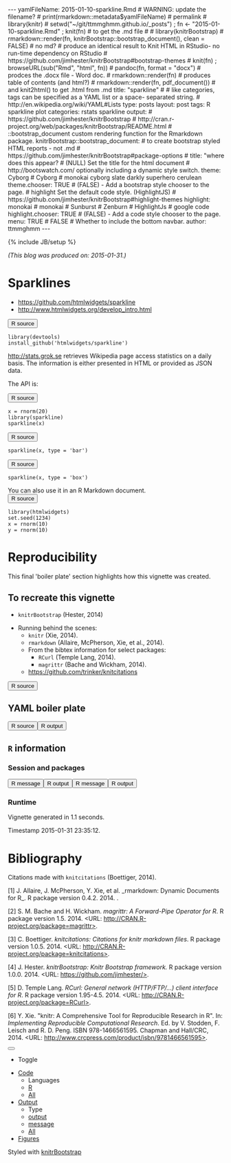 <div id="wrap"><div class="container"><div class="row row-offcanvas row-offcanvas-right"><div class="contents col-xs-12 col-md-10">---
yamlFileName: 2015-01-10-sparkline.Rmd # WARNING: update the filename?
# print(rmarkdown::metadata$yamlFileName) # permalink
# library(knitr)
# setwd("~/git/ttmmghmm.github.io/_posts") ; fn <- "2015-01-10-sparkline.Rmd" ; knit(fn)  # to get the .md file 
#
# library(knitrBootstrap)
# rmarkdown::render(fn, knitrBootstrap::bootstrap_document(), clean = FALSE) # no md?
# produce an identical result to Knit HTML in RStudio- no run-time dependency on RStudio
# https://github.com/jimhester/knitrBootstrap#bootstrap-themes
#   knit(fn) ; browseURL(sub("Rmd", "html", fn))
# pandoc(fn, format = "docx") # prodces the .docx file - Word doc.
# rmarkdown::render(fn) # produces table of contents (and html?)
# rmarkdown::render(fn, pdf_document()) # and knit2html() to get .html from .md
title: "sparkline"
#
# like categories, tags can be specified as a YAML list or a space- separated string.
# http://en.wikipedia.org/wiki/YAML#Lists
type: posts
layout: post
tags: R sparkline plot
categories: rstats sparkline
output:
  # https://github.com/jimhester/knitrBootstrap
  # http://cran.r-project.org/web/packages/knitrBootstrap/README.html
  # ::bootstrap_document custom rendering function for the Rmarkdown package.
  knitrBootstrap::bootstrap_document: #  to create bootstrap styled HTML reports - not .md
    # https://github.com/jimhester/knitrBootstrap#package-options
    # title: "where does this appear? # (NULL) Set the title for the html document
    # http://bootswatch.com/ optionally including a dynamic style switch.
    theme: Cyborg # Cyborg # monokai cyborg slate darkly superhero cerulean 
    theme.chooser: TRUE # (FALSE) - Add a bootstrap style chooser to the page.
    # highlight Set the default code style. (HighlightJS)
    # https://github.com/jimhester/knitrBootstrap#highlight-themes
    highlight: monokai # monokai # Sunburst # Zenburn # HighlightJs # google code 
    highlight.chooser: TRUE # (FALSE) - Add a code style chooser to the page.
    menu: TRUE # FALSE # Whether to include the bottom navbar.
author: ttmmghmm
---

<!--
# Change the default global options
<https://github.com/jimhester/knitrBootstrap#chunk-options>
-->


<!-- setup vignette boiler plate
NB: Do not add yaml code here, put it at the start of the top level Rmd -->
{% include JB/setup %}

*(This blog was produced on: 2015-01-31.)*  




<!-- NB: Do not add yaml code here, put it at the start of the top level Rmd -->






# Sparklines
* https://github.com/htmlwidgets/sparkline
* http://www.htmlwidgets.org/develop_intro.html

<div class="row"><button class="source R toggle btn btn-xs btn-primary"><span class="glyphicon glyphicon-chevron-down"></span> R source</button><pre style=""><code class="source r">library(devtools)
install_github('htmlwidgets/sparkline')</code></pre></div>

http://stats.grok.se retrieves Wikipedia page access statistics on a daily basis. 
The information is either presented in HTML or provided as JSON data.

The API is:
<div class="row"><button class="source R toggle btn btn-xs btn-primary"><span class="glyphicon glyphicon-chevron-down"></span> R source</button><pre style=""><code class="source r">x = rnorm(20)
library(sparkline)
sparkline(x)</code></pre><!--html_preserve--><span id="htmlwidget-9264" class="sparkline"></span>
<script type="application/json" data-for="htmlwidget-9264">{ "x": {
 "values": [ 0.1340882201520312, -0.4906858966909428, -0.4405478723532271, 0.4595894410058536, -0.6937202469374755, -1.448204910386472, 0.5747557209007284, -1.023655722963879, -0.01513830036418168, -0.9359486011683936, 1.102297546200263, -0.4755930788690574, -0.7094400375125062, -0.5012580605947614, -1.629093469078704, -1.167619262094186, -2.180039648948674, -1.340993192100028, -0.2942938587637133, -0.4658975404061103 ],
"options": {
 "height":                20,
"width":                60 
},
"width":                60,
"height":                20 
},"evals": [  ] }</script><!--/html_preserve--><button class="source R toggle btn btn-xs btn-primary"><span class="glyphicon glyphicon-chevron-down"></span> R source</button><pre style=""><code class="source r">sparkline(x, type = 'bar')</code></pre><!--html_preserve--><span id="htmlwidget-4719" class="sparkline"></span>
<script type="application/json" data-for="htmlwidget-4719">{ "x": {
 "values": [ 0.1340882201520312, -0.4906858966909428, -0.4405478723532271, 0.4595894410058536, -0.6937202469374755, -1.448204910386472, 0.5747557209007284, -1.023655722963879, -0.01513830036418168, -0.9359486011683936, 1.102297546200263, -0.4755930788690574, -0.7094400375125062, -0.5012580605947614, -1.629093469078704, -1.167619262094186, -2.180039648948674, -1.340993192100028, -0.2942938587637133, -0.4658975404061103 ],
"options": {
 "type": "bar",
"height":                20,
"width":                60 
},
"width":                60,
"height":                20 
},"evals": [  ] }</script><!--/html_preserve--><button class="source R toggle btn btn-xs btn-primary"><span class="glyphicon glyphicon-chevron-down"></span> R source</button><pre style=""><code class="source r">sparkline(x, type = 'box')</code></pre><!--html_preserve--><span id="htmlwidget-1427" class="sparkline"></span>
<script type="application/json" data-for="htmlwidget-1427">{ "x": {
 "values": [ 0.1340882201520312, -0.4906858966909428, -0.4405478723532271, 0.4595894410058536, -0.6937202469374755, -1.448204910386472, 0.5747557209007284, -1.023655722963879, -0.01513830036418168, -0.9359486011683936, 1.102297546200263, -0.4755930788690574, -0.7094400375125062, -0.5012580605947614, -1.629093469078704, -1.167619262094186, -2.180039648948674, -1.340993192100028, -0.2942938587637133, -0.4658975404061103 ],
"options": {
 "type": "box",
"height":                20,
"width":                60 
},
"width":                60,
"height":                20 
},"evals": [  ] }</script><!--/html_preserve--></div>
You can also use it in an R Markdown document.


<div class="row"><button class="source R toggle btn btn-xs btn-primary"><span class="glyphicon glyphicon-chevron-down"></span> R source</button><pre style=""><code class="source r">library(htmlwidgets)
set.seed(1234)
x = rnorm(10)
y = rnorm(10)</code></pre></div>





<!-- *** reproducibility *** 
NB: Do not add yaml code here, put it at the start of the top level Rmd 
-->

# Reproducibility
This final 'boiler plate' section highlights how this vignette was created.

## To recreate this vignette

<!-- Additional semantic markup can be added to the citations themselves, such as the reason for the citation. -->

* `knitrBootstrap` (Hester, 2014)
<!--  -->
* Running behind the scenes:  
    * `knitr` (Xie, 2014).
    * `rmarkdown` (Allaire, McPherson, Xie, et al., 2014).
    * From the bibtex information for select packages:
        * `RCurl` (Temple Lang, 2014).
        * `magrittr` (Bache and Wickham, 2014).
    * <https://github.com/trinker/knitcitations>


<div class="row"><button class="source R toggle btn btn-xs btn-primary"><span class="glyphicon glyphicon-chevron-up"></span> R source</button><pre style="display:none"><code class="source r"># TODO: parse permalink? varialble
print(rmarkdown::metadata$yamlFileName) # permalink
docName <- rmarkdown::metadata$yamlFileName

## Create the vignette
library('knitrBootstrap') 
knitrBootstrapFlag <- packageVersion('knitrBootstrap') < '1.0.0'
if(knitrBootstrapFlag) {
    ## CRAN version
    library('knitrBootstrap')
    cat("\n\n\tmetadata:title", rmarkdown::metadata$title, "\n\n")
    # TODO: stopifnot(file.exists(paste0(rmarkdown::metadata$title, ".Rmd")))
    print(system.time(knit_bootstrap(docName, chooser=c('boot', 'code'), show_code = TRUE)))
    # unlink('dots.md') # why remove .md file and in yaml?
} else {
    ## GitHub version
    library('rmarkdown')
    print(system.time(render(docName)))
}
unlink('citations.bib')
## Note: if you prefer the knitr version use:
# library('rmarkdown')
# system.time(render(docName, 'html_document'))

## Extract the R code
library('knitr')
knit(docName, tangle = TRUE)

KnitPost <- function(input, base.url = "/") {
    require(knitr)
    opts_knit$set(base.url = base.url)
    fig.path <- paste0("figs/", sub(".Rmd$", "", basename(input)), "/")
    opts_chunk$set(fig.path = fig.path)
    opts_chunk$set(fig.cap = "center")
    render_jekyll()
    knit(input, envir = parent.frame())
}
# TODO: insert the file name dynamically (both from _drafts and _posts?)
KnitPost(docName)</code></pre></div>

## YAML boiler plate
<div class="row"><button class="source R toggle btn btn-xs btn-primary"><span class="glyphicon glyphicon-chevron-up"></span> R source</button><pre style="display:none"><code class="source r">str(rmarkdown::metadata) # https://github.com/rstudio/rmarkdown/issues/260</code></pre><button class="output R toggle btn btn-xs btn-success"><span class="glyphicon glyphicon-chevron-up"></span> R output</button><pre style="display:none"><code class="output r">## List of 8
##  $ yamlFileName: chr "2015-01-10-sparkline.Rmd"
##  $ title       : chr "sparkline"
##  $ type        : chr "posts"
##  $ layout      : chr "post"
##  $ tags        : chr "R sparkline plot"
##  $ categories  : chr "rstats sparkline"
##  $ output      :List of 1
##   ..$ knitrBootstrap::bootstrap_document:List of 5
##   .. ..$ theme            : chr "Cyborg"
##   .. ..$ theme.chooser    : logi TRUE
##   .. ..$ highlight        : chr "monokai"
##   .. ..$ highlight.chooser: logi TRUE
##   .. ..$ menu             : logi TRUE
##  $ author      : chr "ttmmghmm"
</code></pre></div>

## `R` information

### Session and packages
<div class="row"><button class="message R toggle btn btn-xs btn-info"><span class="glyphicon glyphicon-chevron-up"></span> R message</button><pre style="display:none"><code class="message r">## Session info -----------------------------------------------------------------------------
</code></pre><button class="output R toggle btn btn-xs btn-success"><span class="glyphicon glyphicon-chevron-up"></span> R output</button><pre style="display:none"><code class="output r">##  setting  value                       
##  version  R version 3.1.2 (2014-10-31)
##  system   x86_64, linux-gnu           
##  ui       RStudio (0.98.1091)         
##  language (EN)                        
##  collate  C                           
##  tz       <NA>
</code></pre><button class="message R toggle btn btn-xs btn-info"><span class="glyphicon glyphicon-chevron-up"></span> R message</button><pre style="display:none"><code class="message r">## Packages ---------------------------------------------------------------------------------
</code></pre><button class="output R toggle btn btn-xs btn-success"><span class="glyphicon glyphicon-chevron-up"></span> R output</button><pre style="display:none"><code class="output r">##  package        * version    date       source                                   
##  DBI              0.3.1      2014-09-24 CRAN (R 3.1.1)                           
##  MASS           * 7.3-35     2014-09-30 CRAN (R 3.1.2)                           
##  RCurl            1.95-4.5   2014-12-28 CRAN (R 3.1.2)                           
##  RJSONIO        * 1.3-0      2014-07-28 CRAN (R 3.1.2)                           
##  RSQLite          1.0.0      2014-10-25 CRAN (R 3.1.2)                           
##  Rbitcoin         0.9.2      2014-09-01 CRAN (R 3.1.2)                           
##  Rcpp           * 0.11.3     2014-09-29 CRAN (R 3.1.2)                           
##  RefManageR     * 0.8.40     2014-10-29 CRAN (R 3.1.2)                           
##  XML            * 3.98-1.1   2013-06-20 CRAN (R 3.1.2)                           
##  animint        * 2015.01.19 2015-01-24 Github (tdhock/animint@e6b0f99)          
##  bibtex         * 0.4.0      2014-12-31 CRAN (R 3.1.2)                           
##  bitops           1.0-6      2013-08-17 CRAN (R 3.1.2)                           
##  chron          * 2.3-45     2014-02-11 CRAN (R 3.1.2)                           
##  codetools      * 0.2-9      2014-08-21 CRAN (R 3.1.2)                           
##  colorspace     * 1.2-4      2013-09-30 CRAN (R 3.1.2)                           
##  data.table       1.9.5      2015-01-31 Github (Rdatatable/data.table@84ba115)   
##  devtools         1.7.0      2015-01-17 CRAN (R 3.1.2)                           
##  digest         * 0.6.8      2014-12-31 CRAN (R 3.1.2)                           
##  evaluate       * 0.5.5      2014-04-29 CRAN (R 3.1.2)                           
##  formatR        * 1.0        2014-08-25 CRAN (R 3.1.2)                           
##  ggplot2        * 1.0.0.99   2015-01-24 Github (tdhock/ggplot2@aac38b6)          
##  gtable         * 0.1.2      2012-12-05 CRAN (R 3.1.2)                           
##  htmltools      * 0.2.6      2014-09-08 CRAN (R 3.1.2)                           
##  htmlwidgets      0.3.2      2014-12-09 CRAN (R 3.1.2)                           
##  httr           * 0.6.1      2015-01-01 CRAN (R 3.1.2)                           
##  jsonlite       * 0.9.14     2014-12-01 CRAN (R 3.1.2)                           
##  knitcitations    1.0.5      2014-11-26 CRAN (R 3.1.2)                           
##  knitr            1.8.15     2015-01-11 local                                    
##  knitrBootstrap   1.0.0      2015-01-11 Github (jimhester/knitrBootstrap@76c41f0)
##  lubridate      * 1.3.3      2013-12-31 CRAN (R 3.1.2)                           
##  magrittr         1.5        2014-11-22 CRAN (R 3.1.2)                           
##  markdown       * 0.7.4      2014-08-24 CRAN (R 3.1.2)                           
##  memoise        * 0.2.1      2014-04-22 CRAN (R 3.1.2)                           
##  munsell        * 0.4.2      2013-07-11 CRAN (R 3.1.2)                           
##  plyr           * 1.8.1      2014-02-26 CRAN (R 3.1.2)                           
##  proto          * 0.3-10     2012-12-22 CRAN (R 3.1.2)                           
##  reshape2       * 1.4.1      2014-12-06 CRAN (R 3.1.2)                           
##  rmarkdown      * 0.4.2      2015-01-11 Github (rstudio/rmarkdown@514d134)       
##  rstudio        * 0.98.1091  2014-12-28 local                                    
##  rstudioapi     * 0.2        2014-12-31 CRAN (R 3.1.2)                           
##  rvest            0.2.0.9000 2015-01-24 Github (hadley/rvest@ef0c469)            
##  scales         * 0.2.4      2014-04-22 CRAN (R 3.1.2)                           
##  slidify        * 0.4.5      2015-01-25 Github (ramnathv/slidify@453a86e)        
##  sparkline        1.0        2015-01-10 Github (htmlwidgets/sparkline@aefe3a1)   
##  stringr        * 0.6.2      2012-12-06 CRAN (R 3.1.2)                           
##  whisker        * 0.3-2      2013-04-28 CRAN (R 3.1.2)                           
##  yaml           * 2.1.13     2014-06-12 CRAN (R 3.1.2)
</code></pre></div>

### Runtime 

Vignette generated in 1.1 seconds.   
<p>Timestamp 2015-01-31 23:35:12. <!-- Date the vignette was generated -->

<!-- *** Bibliography END ***
NB: Do not add yaml code here, put it at the start of the top level Rmd 
-->

# Bibliography

Citations made with `knitcitations` (Boettiger, 2014).


<div class="row">[1] J. Allaire, J. McPherson, Y. Xie, et al. _rmarkdown: Dynamic Documents for
R_. R package version 0.4.2. 2014. <URL: http://rmarkdown.rstudio.com>.

[2] S. M. Bache and H. Wickham. _magrittr: A Forward-Pipe Operator for R_. R
package version 1.5. 2014. <URL: http://CRAN.R-project.org/package=magrittr>.

[3] C. Boettiger. _knitcitations: Citations for knitr markdown files_. R package
version 1.0.5. 2014. <URL: http://CRAN.R-project.org/package=knitcitations>.

[4] J. Hester. _knitrBootstrap: Knitr Bootstrap framework._ R package version
1.0.0. 2014. <URL: https://github.com/jimhester/>.

[5] D. Temple Lang. _RCurl: General network (HTTP/FTP/...) client interface for
R_. R package version 1.95-4.5. 2014. <URL:
http://CRAN.R-project.org/package=RCurl>.

[6] Y. Xie. "knitr: A Comprehensive Tool for Reproducible Research in R". In:
_Implementing Reproducible Computational Research_. Ed. by V. Stodden, F. Leisch
and R. D. Peng. ISBN 978-1466561595. Chapman and Hall/CRC, 2014. <URL:
http://www.crcpress.com/product/isbn/9781466561595>.
</div>

</div></div>
<div class="navbar navbar-fixed-bottom navbar-inverse"><div class="container"><div class="navbar-header"><button type="button" class="navbar-toggle" data-toggle="collapse" data-target=".navbar-responsive-collapse"><span class="icon-bar"></span>
<span class="icon-bar"></span>
<span class="icon-bar"></span></button></div>
<div id="bottom-navbar" class="navbar-collapse collapse navbar-responsive-collapse"><ul class="nav navbar-nav navbar-right"><li class="nav"><p class="navbar-text">Toggle</p></li>
<li class="dropup"><a href="#" class="dropdown-toggle" data-toggle="dropdown">Code 
<b class="caret"></b></a>
<ul class="dropdown-menu"><li class="dropdown-header">Languages</li>
<li class="active"><a href="#" class="toggle-global source R" type="source.R">R</a></li>
<li ><a href="#" type="all-source" class="toggle-global">All</a></li></ul></li>
<li class="dropup"><a href="#" class="dropdown-toggle" data-toggle="dropdown">Output
<b class="caret"></b></a>
<ul class="dropdown-menu"><li class="dropdown-header">Type</li>
<li class="active"><a href="#" class="toggle-global output" type="output">output</a></li>
<li class="active"><a href="#" class="toggle-global message" type="message">message</a></li>
<li ><a href="#" type="all-output" class="toggle-global">All</a></li></ul></li>
<li class="active"><a href="#" type="figure" class="toggle-global">Figures</a></li></ul></div></div></div></div>
<div id="push"></div>
<div id="footer"><div class="container"><p class="text-muted" id="credit">Styled with 
<a href="https://github.com/jimhester/knitrBootstrap">knitrBootstrap</a></p></div></div>
<link rel="stylesheet" id="theme" href="https://netdna.bootstrapcdn.com/bootstrap/3.0.0/css/bootstrap.min.css" media="screen"></link><link rel="stylesheet" id="highlight" href="https://cdnjs.cloudflare.com/ajax/libs/highlight.js/7.3/styles/default.min.css" media="screen"></link></div>
